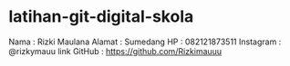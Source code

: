 # latihan-git-digital-skola
Nama : Rizki Maulana
Alamat : Sumedang
HP : 082121873511
Instagram : @rizkymauu
link GitHub : https://github.com/Rizkimauuu
